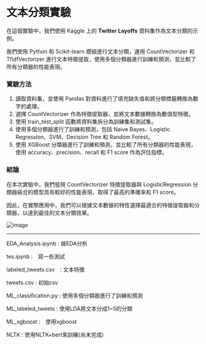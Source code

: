 # 文本分類實驗
在這個實驗中，我們使用 Kaggle 上的 **Twitter Layoffs** 資料集作為文本分類的示例。

我們使用 Python 和 Scikit-learn 模組進行文本分類，運用 CountVectorizer 和 TfidfVectorizer 進行文本特徵提取，使用多個分類器進行訓練和預測，並比較了所有分類器的性能表現。

### 實驗方法
1. 讀取資料集，並使用 Pandas 對資料進行了填充缺失值和將分類標籤轉換為數字的處理。
2. 選擇 CountVectorizer 作為特徵提取器，並將文本數據轉換為數值型特徵。
3. 使用 train_test_split 函數將資料集拆分為訓練集和測試集。
4. 使用多個分類器進行了訓練和預測，包括 Naive Bayes、Logistic Regression、SVM、Decision Tree 和 Random Forest。
5. 使用 XGBoost 分類器進行了訓練和預測，並比較了所有分類器的性能表現，使用 accuracy、precision、recall 和 F1 score 作為評估指標。

### 結論
在本次實驗中，我們發現 CountVectorizer 特徵提取器與 LogisticRegression 分類器結合的模型具有較好的性能表現，取得了最高的準確率和 F1 score。

因此，在實際應用中，我們可以根據文本數據的特性選擇最適合的特徵提取器和分類器，以達到最佳的文本分類效果。

![image](https://user-images.githubusercontent.com/48311280/222369410-c284da61-24fc-4290-ba84-ebb5e11ccf2d.png)


---

EDA_Analysis.ipynb : 做EDA分析

tes.ipynb :　寫一些測試

labeled_tweets.csv　: 文本特徵

tweets.csv : 初始csv

ML_classification.py : 使用多個分類器進行了訓練和預測

ML_labeled_tweets : 使用LDA將文本分成1~5的分類

ML_xgboost :　使用xgboost

NLTK : 使用NLTK+bert來訓練(尚未完成)

